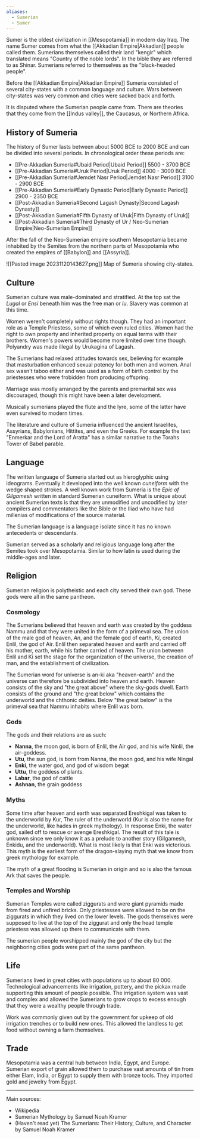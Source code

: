 ```yaml
---
aliases:
  - Sumerian
  - Sumer
---
```

Sumer is the oldest civilization in [[Mesopotamia]] in modern day Iraq. The name Sumer comes from what the [[Akkadian Empire|Akkadian]] people called them. Sumerians themselves called their land "kengir" which translated means "Country of the noble lords". In the bible they are referred to as Shinar. Sumerians referred to themselves as the "black-headed people". 

Before the [[Akkadian Empire|Akkadian Empire]] Sumeria consisted of several city-states with a common language and culture. Wars between city-states was very common and cities were sacked back and forth.

It is disputed where the Sumerian people came from. There are theories that they come from the [[Indus valley]], the Caucasus, or Northern Africa.
## History of Sumeria

The history of Sumer lasts between about 5000 BCE to 2000 BCE and can be divided into several periods. In chronological order these periods are:

- [[Pre-Akkadian Sumeria#Ubaid Period|Ubaid Period]]  5500 - 3700 BCE
- [[Pre-Akkadian Sumeria#Uruk Period|Uruk Period]] 4000 - 3000 BCE
- [[Pre-Akkadian Sumeria#Jemdet Nasr Period|Jemdet Nasr Period]] 3100 - 2900 BCE
- [[Pre-Akkadian Sumeria#Early Dynastic Period|Early Dynastic Period]] 2900 - 2350 BCE
- [[Post-Akkadian Sumeria#Second Lagash Dynasty|Second Lagash Dynasty]]
- [[Post-Akkadian Sumeria#Fifth Dynasty of Uruk|Fifth Dynasty of Uruk]]
- [[Post-Akkadian Sumeria#Third Dynasty of Ur / Neo-Sumerian Empire|Neo-Sumerian Empire]]

After the fall of the Neo-Sumerian empire southern Mesopotamia became inhabited by the Semites from the northern parts of Mesopotamia who created the empires of [[Babylon]] and [[Assyria]].

![[Pasted image 20231120143627.png]] Map of Sumeria showing city-states.
## Culture
Sumerian culture was male-dominated and stratified. At the top sat the *Lugal* or *Ensi* beneath him was the free man or *lu*. Slavery was common at this time. 

Women weren't completely without rights though. They had an important role as a Temple Priestess, some of which even ruled cities. Women had the right to own property and inherited property on equal terms with their brothers. Women's powers would become more limited over time though. Polyandry was made illegal by Urukagina of Lagash.

The Sumerians had relaxed attitudes towards sex, believing for example that masturbation enhanced sexual potency for both men and women. Anal sex wasn't taboo either and was used as a form of birth control by the priestesses who were frobidden from producing offspring.

Marriage was mostly arranged by the parents and premarital sex was discouraged, though this might have been a later development.

Musically sumerians played the flute and the lyre, some of the latter have even survived to modern times.

The literature and culture of Sumeria influenced the ancient Israelites, Assyrians, Babylonians, Hittites, and even the Greeks. For example the text "Enmerkar and the Lord of Aratta" has a similar narrative to the Torahs Tower of Babel parable.
## Language
The written language of Sumeria started out as hieroglyphic using ideograms. Eventually it developed into the well known *cuneiform* with the wedge shaped strokes. A well known work from Sumeria is the *Epic of Gilgamesh* written in standard Sumerian cuneiform. What is unique about ancient Sumerian texts is that they are unmodified and uncodified by later compilers and commentators like the Bible or the Iliad who have had millenias of modifications of the source material.

The Sumerian language is a language isolate since it has no known antecedents or descendants. 

Sumerian served as a scholarly and religious language long after the Semites took over Mesopotamia. Similar to how latin is used during the middle-ages and later.

## Religion
Sumerian religion is polytheistic and each city served their own god. These gods were all in the same pantheon.
### Cosmology
The Sumerians believed that heaven and earth was created by the goddess Nammu and that they were united in the form of a primeval sea. The union of the male god of heaven, *An*, and the female god of earth, *Ki*, created Enlil, the god of Air. Enlil then separated heaven and earth and carried off his mother, earth, while his father carried of heaven. The union between Enlil and Ki set the stage for the organization of the universe, the creation of man, and the establishment of civilization.

The Sumerian word for universe is an-ki aka "heaven-earth" and the universe can therefore be subdivided into heaven and earth. Heaven consists of the sky and "the great above" where the sky-gods dwell. Earth consists of the ground and "the great below" which contains the underworld and the chthonic deities. Below "the great below" is the primeval sea that Nammu inhabits where Enlil was born.

### Gods

The gods and their relations are as such:
* **Nanna**, the moon god, is born of Enlil, the Air god, and his wife Ninlil, the air-goddess. 
* **Utu**, the sun god, is born from Nanna, the moon god, and his wife Ningal
* **Enki**, the water god, and god of wisdom begat
* **Uttu**, the goddess of plants.
* **Labar**, the god of cattle
* **Ashnan**, the grain goddess

### Myths

Some time after heaven and earth was separated Ereshkigal was taken to the underworld by Kur, The ruler of the underworld (Kur is also the name for the underworld, like hades in greek mythology). In response Enki, the water god, sailed off to rescue or avenge Ereshkigal. The result of this tale is unknown since we only know it as a prelude to another story (Gilgamesh, Enkidu, and the underworld). What is most likely is that Enki was victorious. This myth is the earliest form of the dragon-slaying myth that we know from greek mythology for example.

The myth of a great flooding is Sumerian in origin and so is also the famous Ark that saves the people.

### Temples and Worship
Sumerian Temples were called ziggurats and were giant pyramids made from fired and unfired bricks. Only priestesses were allowed to be on the ziggurats in which they lived on the lower levels. The gods themselves were supposed to live at the top of the ziggurat and only the head temple priestess was allowed up there to communicate with them.

The sumerian people worshipped mainly the god of the city but the neighboring cities gods were part of the same pantheon.

## Life
Sumerians lived in great cities with populations up to about 80 000. Technological advancements like irrigation, pottery, and the pickax made supporting this amount of people possible. The irrigation system was vast and complex and allowed the Sumerians to grow crops to excess enough that they were a wealthy people through trade. 

Work was commonly given out by the government for upkeep of old irrigation trenches or to build new ones. This allowed the landless to get food without owning a farm themselves.

## Trade
Mesopotamia was a central hub between India, Egypt, and Europe. Sumerian export of grain allowed them to purchase vast amounts of tin from either Elam, India, or Egypt to supply them with bronze tools. They imported gold and jewelry from Egypt.

---
Main sources:
* Wikipedia
* Sumerian Mythology by Samuel Noah Kramer
* (Haven't read yet) The Sumerians: Their History, Culture, and Character by Samuel Noah Kramer
